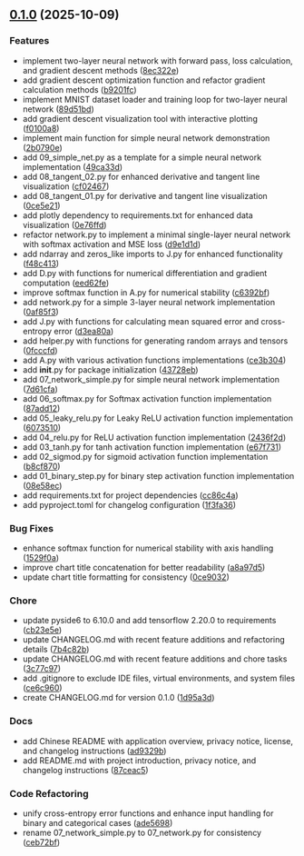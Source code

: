 <!-- insertion marker -->
<a name="0.1.0"></a>

## [0.1.0](https://github.com///compare/6a96f062264bf17ac9cf5052e59c075306d41709...0.1.0) (2025-10-09)

### Features

- implement two-layer neural network with forward pass, loss calculation, and gradient descent methods ([8ec322e](https://github.com///commit/8ec322e335ff89f28e63720a87fb1b0fc8c8713c))
- add gradient descent optimization function and refactor gradient calculation methods ([b9201fc](https://github.com///commit/b9201fc93af97a5b25deee727a89f11476266cac))
- implement MNIST dataset loader and training loop for two-layer neural network ([89d51bd](https://github.com///commit/89d51bdac98ff25fa07f2aa9a29bd3cfc83fc322))
- add gradient descent visualization tool with interactive plotting ([f0100a8](https://github.com///commit/f0100a81762a4370c01bac4d3f60c0ba0d59640e))
- implement main function for simple neural network demonstration ([2b0790e](https://github.com///commit/2b0790e4b763ab4782d3347aecd8a1a96c145cac))
- add 09_simple_net.py as a template for a simple neural network implementation ([49ca33d](https://github.com///commit/49ca33d864a6f12d653fae99808c46aac4e4f4e6))
- add 08_tangent_02.py for enhanced derivative and tangent line visualization ([cf02467](https://github.com///commit/cf02467ef08e1f933260b49e9e78da8a2673ee7c))
- add 08_tangent_01.py for derivative and tangent line visualization ([0ce5e21](https://github.com///commit/0ce5e211710c6d3282872af0e75b85e032828143))
- add plotly dependency to requirements.txt for enhanced data visualization ([0e76ffd](https://github.com///commit/0e76ffdbfd8f3c79cb25730270f6f38ab492a70b))
- refactor network.py to implement a minimal single-layer neural network with softmax activation and MSE loss ([d9e1d1d](https://github.com///commit/d9e1d1d6751ff9f1e742c4aa1c2e63326dfaa7ed))
- add ndarray and zeros_like imports to J.py for enhanced functionality ([f48c413](https://github.com///commit/f48c4133e32ea5c3d839e814f23902e0ef0d5018))
- add D.py with functions for numerical differentiation and gradient computation ([eed62fe](https://github.com///commit/eed62fe5e3453a72413e8d23fa525d6dd0dfa6b8))
- improve softmax function in A.py for numerical stability ([c6392bf](https://github.com///commit/c6392bfc17c2be767a07c506ec10bc5b104b2298))
- add network.py for a simple 3-layer neural network implementation ([0af85f3](https://github.com///commit/0af85f31f779793abd0785746e52d339f783de8e))
- add J.py with functions for calculating mean squared error and cross-entropy error ([d3ea80a](https://github.com///commit/d3ea80a413a2d6db003cff5c8ac8538cdf6c66ec))
- add helper.py with functions for generating random arrays and tensors ([0fcccfd](https://github.com///commit/0fcccfdb0483bf80b1e4de10fb7218962132bc9e))
- add A.py with various activation functions implementations ([ce3b304](https://github.com///commit/ce3b3048c3a44d53ed2934651f267ce7c86adb84))
- add __init__.py for package initialization ([43728eb](https://github.com///commit/43728ebc0cd6474bfb46109b98ca0b90fb47dbf2))
- add 07_network_simple.py for simple neural network implementation ([7d61cfa](https://github.com///commit/7d61cfab211f64eb5efade36547b398e81b24ab6))
- add 06_softmax.py for Softmax activation function implementation ([87add12](https://github.com///commit/87add12d2a105c7d1341ec2215f63737b2db6e8a))
- add 05_leaky_relu.py for Leaky ReLU activation function implementation ([6073510](https://github.com///commit/607351050d02791f87a7893c159a16a259c5bc29))
- add 04_relu.py for ReLU activation function implementation ([2436f2d](https://github.com///commit/2436f2dd5a4fc8cd0cd8447b0bf5b3368418728e))
- add 03_tanh.py for tanh activation function implementation ([e67f731](https://github.com///commit/e67f731a5cfba1d2c8bac90978da02c726956059))
- add 02_sigmod.py for sigmoid activation function implementation ([b8cf870](https://github.com///commit/b8cf87057f4cb04522275b2c4ed8fc523f9da6de))
- add 01_binary_step.py for binary step activation function implementation ([08e58ec](https://github.com///commit/08e58ec5d26c80b6d11a1d494d0b1cdad8b322bc))
- add requirements.txt for project dependencies ([cc86c4a](https://github.com///commit/cc86c4aa85c9e7ab73389004806cb41fcd752a21))
- add pyproject.toml for changelog configuration ([1f3fa36](https://github.com///commit/1f3fa36a19f847e37d4ce35ee48944f9c5230b53))

### Bug Fixes

- enhance softmax function for numerical stability with axis handling ([1529f0a](https://github.com///commit/1529f0a42aadc501052d66d24823435c2871deea))
- improve chart title concatenation for better readability ([a8a97d5](https://github.com///commit/a8a97d536a184e7edca8db312a279006761a3bd2))
- update chart title formatting for consistency ([0ce9032](https://github.com///commit/0ce90326e1167e91b8d6d0c4197c20852468f689))

### Chore

- update pyside6 to 6.10.0 and add tensorflow 2.20.0 to requirements ([cb23e5e](https://github.com///commit/cb23e5ed80866e87d76edae205face6f1acbb3ea))
- update CHANGELOG.md with recent feature additions and refactoring details ([7b4c82b](https://github.com///commit/7b4c82b412aaaf065e5f5a1e7d5d4e96ca79d6dc))
- update CHANGELOG.md with recent feature additions and chore tasks ([3c77c97](https://github.com///commit/3c77c97bba98f32174f7fa59edd8677802d84969))
- add .gitignore to exclude IDE files, virtual environments, and system files ([ce6c960](https://github.com///commit/ce6c9601b9edd5b896bda24d96429f096a57f297))
- create CHANGELOG.md for version 0.1.0 ([1d95a3d](https://github.com///commit/1d95a3d97d181725c556bf43214acc06fb1d84e8))

### Docs

- add Chinese README with application overview, privacy notice, license, and changelog instructions ([ad9329b](https://github.com///commit/ad9329bf2d377ec22f2a92e64f451054a98013d6))
- add README.md with project introduction, privacy notice, and changelog instructions ([87ceac5](https://github.com///commit/87ceac5a1bbb3a807476331507ee85ba6e0d52e9))

### Code Refactoring

- unify cross-entropy error functions and enhance input handling for binary and categorical cases ([ade5698](https://github.com///commit/ade5698d33f88917cb0934956c7205729646bac3))
- rename 07_network_simple.py to 07_network.py for consistency ([ceb72bf](https://github.com///commit/ceb72bf5b08a9707d00615817fd093eac811659c))

